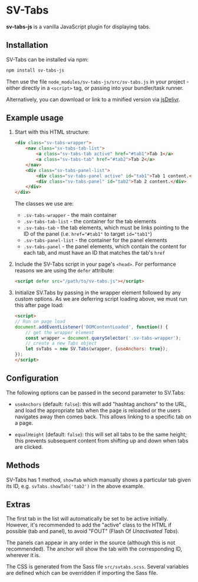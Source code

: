 SV-Tabs
=================================================

**sv-tabs-js** is a vanilla JavaScript plugin for displaying tabs.


## Installation

SV-Tabs can be installed via npm:

```sh
npm install sv-tabs-js
```

Then use the file `node_modules/sv-tabs-js/src/sv-tabs.js` in your project - either directly in a `<script>` tag, or passing into your bundler/task runner.

Alternatively, you can download or link to a minified version via [jsDelivr](https://www.jsdelivr.com/package/npm/sv-tabs-js).


## Example usage

1. Start with this HTML structure:

	```html
	<div class="sv-tabs-wrapper">
		<nav class="sv-tabs-tab-list">
			<a class="sv-tabs-tab active" href="#tab1">Tab 1</a>
			<a class="sv-tabs-tab" href="#tab2">Tab 2</a>
		</nav>
		<div class="sv-tabs-panel-list">
			<div class="sv-tabs-panel active" id="tab1">Tab 1 content.</div>
			<div class="sv-tabs-panel" id="tab2">Tab 2 content.</div>
		</div>
	</div>
	```

	The classes we use are:

	- `.sv-tabs-wrapper` - the main container
	- `.sv-tabs-tab-list` - the container for the tab elements
	- `.sv-tabs-tab` - the tab elements, which must be links pointing to the ID of the panel (i.e. `href="#tab1"` to target `id="tab1"`)
	- `.sv-tabs-panel-list` - the container for the panel elements
	- `.sv-tabs-panel` - the panel elements, which contain the content for each tab, and must have an ID that matches the tab's `href`

2. Include the SV-Tabs script in your page's `<head>`. For performance reasons we are using the `defer` attribute:

	```html
	<script defer src="/path/to/sv-tabs.js"></script>
	```

3. Initialize SV.Tabs by passing in the wrapper element followed by any custom options. As we are deferring script loading above, we must run this after page load:

	```html
	<script>
	// Run on page load
	document.addEventListener('DOMContentLoaded', function() {
		// get the wrapper element
		const wrapper = document.querySelector('.sv-tabs-wrapper');
		// create a new Tabs object
		let svTabs = new SV.Tabs(wrapper, {useAnchors: true});
	});
	</script>
	```


## Configuration

The following options can be passed in the second parameter to SV.Tabs:

- `useAnchors` (default: `false`): this will add "hashtag anchors" to the URL, and load the appropriate tab when the page is reloaded or the users navigates away then comes back. This allows linking to a specific tab on a page.

- `equalHeight` (default: `false`): this will set all tabs to be the same height; this prevents subsequent content from shifting up and down when tabs are clicked.


## Methods

SV-Tabs has 1 method, `showTab` which manually shows a particular tab given its ID, e.g. `svTabs.showTab('tab2')` in the above example.


## Extras

The first tab in the list will automatically be set to be active initially. However, it's recommended to add the "active" class to the HTML if possible (tab and panel), to avoid "FOUT" (Flash Of *Unactivated Tabs*).

The panels can appear in any order in the source (although this is not recommended). The anchor will show the tab with the corresponding ID, wherever it is.

The CSS is generated from the Sass file `src/svtabs.scss`. Several variables are defined which can be overridden if importing the Sass file.
